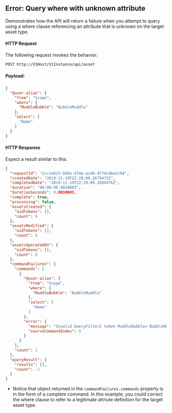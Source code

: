 ## Error: Query where with unknown attribute

Demonstrates how the API will return a failure when you attempt to query using a where clause referencing an attribute that is unknown on the target asset type.




#### HTTP Request 

The following request invokes the behavior:

`POST http://V1Host/V1Instance/api/asset`

##### Payload:
```json
{
  "@user-alias": {
    "from": "Scope",
    "where": {
      "MuddleBubble": "BubbleMuddle"
    },
    "select": [
      "Name"
    ]
  }
}
```

#### HTTP Response 

Expect a result similar to this:

```json
{
  "requestId": "2cc1e623-9dbe-474e-ac49-9774c8ba2c94",
  "createdDate": "2019-11-19T22:29:09.2679473Z",
  "completedDate": "2019-11-19T22:29:09.2689476Z",
  "duration": "00:00:00.0010003",
  "durationSeconds": 0.0010003,
  "complete": true,
  "processing": false,
  "assetsCreated": {
    "oidTokens": [],
    "count": 0
  },
  "assetsModified": {
    "oidTokens": [],
    "count": 0
  },
  "assetsOperatedOn": {
    "oidTokens": [],
    "count": 0
  },
  "commandFailures": {
    "commands": [
      {
        "@user-alias": {
          "from": "Scope",
          "where": {
            "MuddleBubble": "BubbleMuddle"
          },
          "select": [
            "Name"
          ]
        },
        "error": {
          "message": "Invalid QueryFilter2 token MuddleBubble='BubbleMuddle'",
          "sourceCommandIndex": 0
        }
      }
    ],
    "count": 1
  },
  "queryResult": {
    "results": [],
    "count": -1
  }
}
```

* Notice that object returned in the `commandFailures.commands` property is in the form of a complete command. In this example, you could correct the where clause to refer to a legitimate attriute definition for the target asset type.


